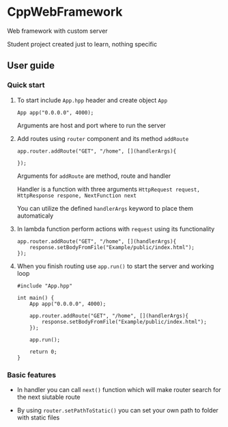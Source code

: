 # CppWebFramework

Web framework with custom server

Student project created just to learn, nothing specific

## User guide

### Quick start

 1. To start include `App.hpp` header and create object `App`
    ```
    App app("0.0.0.0", 4000);
    ```
    Arguments are host and port where to run the server

 2. Add routes using `router` component and its method `addRoute`
    ```
    app.router.addRoute("GET", "/home", [](handlerArgs){ 

    });
    ```
    Arguments for `addRoute` are method, route and handler

    Handler is a function with three arguments `HttpRequest request, HttpResponse respone, NextFunction next`

    You can utilize the defined `handlerArgs` keyword to place them automaticaly

 3. In lambda function perform actions with `request` using its functionality
    ```
    app.router.addRoute("GET", "/home", [](handlerArgs){ 
        response.setBodyFromFile("Example/public/index.html");
    });
    ```
 4. When you finish routing use `app.run()` to start the server and working loop
    ```
    #include "App.hpp"

    int main() {
        App app("0.0.0.0", 4000);

        app.router.addRoute("GET", "/home", [](handlerArgs){
            response.setBodyFromFile("Example/public/index.html");
        });

        app.run();

        return 0;
    }
    ```
### Basic features

 - In handler you can call `next()` function which will make router search for the next siutable route

 - By using `router.setPathToStatic()` you can set your own path to folder with static files
